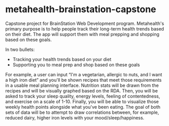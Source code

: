 # metahealth-brainstation-capstone
Capstone project for BrainStation Web Development program. Metahealth's primary purpose is to help people track their long-term health trends based on their diet. The app will support them with meal prepping and shopping based on these goals. 

In two bullets:
- Tracking your health trends based on your diet
- Supporting you to meal prep and shop based on these goals

For example, a user can input “I'm a vegetarian, allergic to nuts, and I want a high iron diet” and you'll be shown recipes that meet those requirements in a usable meal planning interface. Nutrition stats will be drawn from the recipes and will be visually graphed based on the RDA.
Then, you will be asked to track your sleep quality, energy levels, feeling of contentedness, and exercise on a scale of 1-10. Finally, you will be able to visualize those weekly health points alongside what you've been eating. The goal of both sets of data will be to attempt to draw correlations between, for example, reduced dairy, higher iron levels with your mood/sleep/happiness. 
